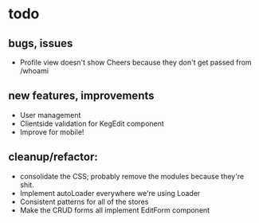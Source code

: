# todo


## bugs, issues

- Profile view doesn't show Cheers because they don't get passed from /whoami


## new features, improvements

- User management
- Clientside validation for KegEdit component
- Improve for mobile!

## cleanup/refactor:

- consolidate the CSS; probably remove the modules because they're shit.
- Implement autoLoader everywhere we're using Loader
- Consistent patterns for all of the stores
- Make the CRUD forms all implement EditForm component

